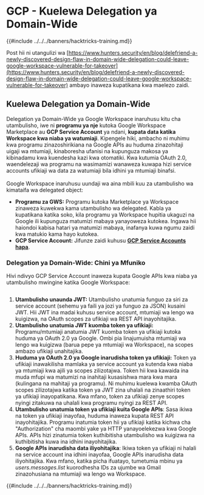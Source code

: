 # GCP - Kuelewa Delegation ya Domain-Wide

{{#include ../../../banners/hacktricks-training.md}}

Post hii ni utangulizi wa [https://www.hunters.security/en/blog/delefriend-a-newly-discovered-design-flaw-in-domain-wide-delegation-could-leave-google-workspace-vulnerable-for-takeover](https://www.hunters.security/en/blog/delefriend-a-newly-discovered-design-flaw-in-domain-wide-delegation-could-leave-google-workspace-vulnerable-for-takeover) ambayo inaweza kupatikana kwa maelezo zaidi.

## **Kuelewa Delegation ya Domain-Wide**

Delegation ya Domain-Wide ya Google Workspace inaruhusu kitu cha utambulisho, iwe ni **programu ya nje** kutoka Google Workspace Marketplace au **GCP Service Account** ya ndani, **kupata data katika Workspace kwa niaba ya watumiaji**. Kipengele hiki, ambacho ni muhimu kwa programu zinazoshirikiana na Google APIs au huduma zinazohitaji uigaji wa mtumiaji, kinaboresha ufanisi na kupunguza makosa ya kibinadamu kwa kuendesha kazi kwa otomatiki. Kwa kutumia OAuth 2.0, waendelezaji wa programu na wasimamizi wanaweza kuwapa hizi service accounts ufikiaji wa data za watumiaji bila idhini ya mtumiaji binafsi.\
\
Google Workspace inaruhusu uundaji wa aina mbili kuu za utambulisho wa kimataifa wa delegated object:

- **Programu za GWS:** Programu kutoka Marketplace ya Workspace zinaweza kuwekwa kama utambulisho wa delegated. Kabla ya kupatikana katika soko, kila programu ya Workspace hupitia ukaguzi na Google ili kupunguza matumizi mabaya yanayoweza kutokea. Ingawa hii haiondoi kabisa hatari ya matumizi mabaya, inafanya kuwa ngumu zaidi kwa matukio kama hayo kutokea.
- **GCP Service Account:** Jifunze zaidi kuhusu [**GCP Service Accounts hapa**](../gcp-basic-information/#service-accounts).

### **Delegation ya Domain-Wide: Chini ya Mfuniko**

Hivi ndivyo GCP Service Account inaweza kupata Google APIs kwa niaba ya utambulisho mwingine katika Google Workspace:

<figure><img src="../../../images/image (58).png" alt=""><figcaption></figcaption></figure>

1. **Utambulisho unaunda JWT:** Utambulisho unatumia funguo za siri za service account (sehemu ya faili ya jozi ya funguo za JSON) kusaini JWT. Hii JWT ina madai kuhusu service account, mtumiaji wa lengo wa kuigizwa, na OAuth scopes za ufikiaji wa REST API inayohitajika.
2. **Utambulisho unatumia JWT kuomba token ya ufikiaji:** Programu/mtumiaji anatumia JWT kuomba token ya ufikiaji kutoka huduma ya OAuth 2.0 ya Google. Ombi pia linajumuisha mtumiaji wa lengo wa kuigizwa (barua pepe ya mtumiaji wa Workspace), na scopes ambazo ufikiaji unahitajika.
3. **Huduma ya OAuth 2.0 ya Google inarudisha token ya ufikiaji:** Token ya ufikiaji inawakilisha mamlaka ya service account ya kutenda kwa niaba ya mtumiaji kwa ajili ya scopes zilizotajwa. Token hii kwa kawaida ina muda mfupi wa matumizi na inahitaji kusasishwa mara kwa mara (kulingana na mahitaji ya programu). Ni muhimu kuelewa kwamba OAuth scopes zilizotajwa katika token ya JWT zina uhalali na zinaathiri token ya ufikiaji inayopatikana. Kwa mfano, token za ufikiaji zenye scopes nyingi zitakuwa na uhalali kwa programu nyingi za REST API.
4. **Utambulisho unatumia token ya ufikiaji kuita Google APIs**: Sasa ikiwa na token ya ufikiaji inayofaa, huduma inaweza kupata REST API inayohitajika. Programu inatumia token hii ya ufikiaji katika kichwa cha "Authorization" cha maombi yake ya HTTP yanayoelekezwa kwa Google APIs. APIs hizi zinatumia token kuthibitisha utambulisho wa kuigizwa na kuthibitisha kuwa ina idhini inayohitajika.
5. **Google APIs inarudisha data iliyohitajika**: Ikiwa token ya ufikiaji ni halali na service account ina idhini inayofaa, Google APIs inarudisha data iliyohitajika. Kwa mfano, katika picha ifuatayo, tumetumia mbinu ya _users.messages.list_ kuorodhesha IDs za ujumbe wa Gmail zinazohusiana na mtumiaji wa lengo wa Workspace.

{{#include ../../../banners/hacktricks-training.md}}
